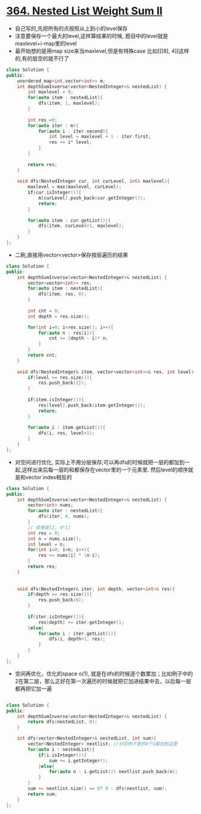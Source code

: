 # [364. Nested List Weight Sum II](https://leetcode.com/problems/nested-list-weight-sum-ii/)
* 自己写的,先把所有的点按照从上到小的level保存
* 注意要保存一个最大的level,这样算结果的时候, 题目中的level就是maxlevel+i-map里的level
* 最开始想的是用map size来当maxlevel,但是有特殊case 比如[[[8], 4]]这样的,有的层空的就不行了

```c++
class Solution {
public:
    unordered_map<int,vector<int>> m;
    int depthSumInverse(vector<NestedInteger>& nestedList) {
        int maxlevel = 0;
        for(auto item : nestedList){
            dfs(item, 1, maxlevel);
        }
        
        int res =0;
        for(auto iter : m){
            for(auto i : iter.second){
                int level = maxlevel + 1 - iter.first;
                res += i* level;
            }
        }
        
        return res;
    }
    
    void dfs(NestedInteger cur, int curLevel, int& maxlevel){
        maxlevel = max(maxlevel, curLevel);
        if(cur.isInteger()){
            m[curLevel].push_back(cur.getInteger());
            return;
        }
        
        for(auto item : cur.getList()){
            dfs(item, curLevel+1, maxlevel);
        }
    }
};

```

* 二刷,直接用vector<vector<int>>保存按层遍历的结果

```c++
class Solution {
public:
    int depthSumInverse(vector<NestedInteger>& nestedList) {
        vector<vector<int>> res;
        for(auto item : nestedList){
            dfs(item, res, 0);
        }
        
        int cnt = 0;
        int depth = res.size();

        for(int i=0; i<res.size(); i++){
            for(auto n : res[i]){
                cnt += (depth - i)* n;
            }
        }
        return cnt;
    }
    
    void dfs(NestedInteger& item, vector<vector<int>>& res, int level){
        if(level >= res.size()){
            res.push_back({});
        }
        
        if(item.isInteger()){
            res[level].push_back(item.getInteger());
            return;
        }
        
        for(auto i : item.getList()){
            dfs(i, res, level+1);
        }
    }
};

```

* 对空间进行优化, 实际上不用分层保存;可以再dfs的时候就把一层的都加到一起,这样出来后每一层的和都保存在vector里的一个元素里. 然后level的顺序就是和vector index相反的

```c++
class Solution {
public:
    int depthSumInverse(vector<NestedInteger>& nestedList) {
        vector<int> nums;      
        for(auto iter : nestedList){
            dfs(iter, 0, nums);
        }
        // 结果是[2, 4*1]
        int res = 0;
        int n = nums.size();
        int level = n;
        for(int i=0; i<n; i++){
            res += nums[i] * (n-i);
        }
        return res;
    }
    
    
    void dfs(NestedInteger& iter, int depth, vector<int>& res){
        if(depth >= res.size()){
            res.push_back(0);
        }
        
        if(iter.isInteger()){
            res[depth] += iter.getInteger();
        }else{
            for(auto i : iter.getList()){
                dfs(i, depth+1, res);
            }
        }
    }
};


```

* 空间再优化，优化的space o(1), 就是在dfs的时候逐个数累加；比如例子中的2在第二层，那么正好在第一次遍历的时候就把它加进结果中去，以后每一层都再把它加一遍

```c++

class Solution {
public:
    int depthSumInverse(vector<NestedInteger>& nestedList) {
        return dfs(nestedList, 0);
    }

    int dfs(vector<NestedInteger>& nestedList, int sum){
    	vector<NestedInteger> nextlist; //对应例子里的4个1都加到这里
    	for(auto i : nestedList){
    		if(i.isInteger()){
    			sum += i.getInteger();
    		}else{
    			for(auto n : i.getList()) nextlist.push_back(n);
    		}
    	}
    	sum += nextlist.size() == 0? 0 : dfs(nextlist, sum);
    	return sum;
    }
};

```
